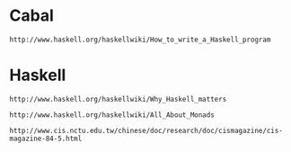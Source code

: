 Cabal
=====


    http://www.haskell.org/haskellwiki/How_to_write_a_Haskell_program


Haskell
=======

    http://www.haskell.org/haskellwiki/Why_Haskell_matters

    http://www.haskell.org/haskellwiki/All_About_Monads

    http://www.cis.nctu.edu.tw/chinese/doc/research/doc/cismagazine/cis-magazine-84-5.html
